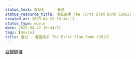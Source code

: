 ```yaml
---
status_text: 废话$      看过
status_resource_title: 灌篮高手 The First Slam Dunk‎ (2022)
created_at: 2023-04-22 16:44:11
status_type: movie
date: 2023-04-22 16:44:11
tags: [movie]
title: 看过 - 灌篮高手 The First Slam Dunk‎ (2022)
---
```

[豆瓣链接](https://movie.douban.com/subject/35315950/)
